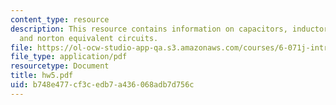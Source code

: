 ```yaml
---
content_type: resource
description: This resource contains information on capacitors, inductors, thevnin,
  and norton equivalent circuits.
file: https://ol-ocw-studio-app-qa.s3.amazonaws.com/courses/6-071j-introduction-to-electronics-signals-and-measurement-spring-2006/b748e477cf3cedb7a436068adb7d756c_hw5.pdf
file_type: application/pdf
resourcetype: Document
title: hw5.pdf
uid: b748e477-cf3c-edb7-a436-068adb7d756c
---
```

